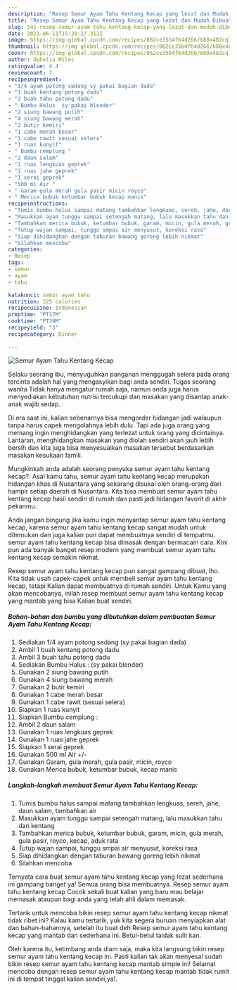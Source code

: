```yaml
---
description: "Resep Semur Ayam Tahu Kentang Kecap yang lezat dan Mudah Dibuat"
title: "Resep Semur Ayam Tahu Kentang Kecap yang lezat dan Mudah Dibuat"
slug: 541-resep-semur-ayam-tahu-kentang-kecap-yang-lezat-dan-mudah-dibuat
date: 2021-06-11T15:28:27.312Z
image: https://img-global.cpcdn.com/recipes/062ce35b4fb4d266/680x482cq70/semur-ayam-tahu-kentang-kecap-foto-resep-utama.jpg
thumbnail: https://img-global.cpcdn.com/recipes/062ce35b4fb4d266/680x482cq70/semur-ayam-tahu-kentang-kecap-foto-resep-utama.jpg
cover: https://img-global.cpcdn.com/recipes/062ce35b4fb4d266/680x482cq70/semur-ayam-tahu-kentang-kecap-foto-resep-utama.jpg
author: Ophelia Miles
ratingvalue: 4.4
reviewcount: 7
recipeingredient:
- "1/4 ayam potong sedang sy pakai bagian dada"
- "1 buah kentang potong dadu"
- "3 buah tahu potong dadu"
- " Bumbu Halus  sy pakai blender"
- "2 siung bawang putih"
- "4 siung bawang merah"
- "2 butir kemiri"
- "1 cabe merah besar"
- "1 cabe rawit sesuai selera"
- "1 ruas kunyit"
- " Bumbu cemplung "
- "2 daun salam"
- "1 ruas lengkuas geprek"
- "1 ruas jahe geprek"
- "1 serai geprek"
- "500 ml Air "
- " Garam gula merah gula pasir micin royco"
- " Merica bubuk ketumbar bubuk kecap manis"
recipeinstructions:
- "Tumis bumbu halus sampai matang tambahkan lengkuas, sereh, jahe, daun salam, tambahkan air"
- "Masukkan ayam tunggu sampai setengah matang, lalu masukkan tahu dan kentang"
- "Tambahkan merica bubuk, ketumbar bubuk, garam, micin, gula merah, gula pasir, royco, kecap, aduk rata"
- "Tutup wajan sampai, tunggu smpai air menyusut, koreksi rasa"
- "Siap dihidangkan dengan taburan bawang goreng lebih nikmat"
- "Silahkan mencoba"
categories:
- Resep
tags:
- semur
- ayam
- tahu

katakunci: semur ayam tahu 
nutrition: 225 calories
recipecuisine: Indonesian
preptime: "PT17M"
cooktime: "PT39M"
recipeyield: "3"
recipecategory: Dinner

---
```



![Semur Ayam Tahu Kentang Kecap](https://img-global.cpcdn.com/recipes/062ce35b4fb4d266/680x482cq70/semur-ayam-tahu-kentang-kecap-foto-resep-utama.jpg)

Selaku seorang ibu, menyuguhkan panganan menggugah selera pada orang tercinta adalah hal yang mengasyikan bagi anda sendiri. Tugas seorang  wanita Tidak hanya mengatur rumah saja, namun anda juga harus menyediakan kebutuhan nutrisi tercukupi dan masakan yang disantap anak-anak wajib sedap.

Di era  saat ini, kalian sebenarnya bisa mengorder hidangan jadi walaupun tanpa harus capek mengolahnya lebih dulu. Tapi ada juga orang yang memang ingin menghidangkan yang terlezat untuk orang yang dicintainya. Lantaran, menghidangkan masakan yang diolah sendiri akan jauh lebih bersih dan kita juga bisa menyesuaikan masakan tersebut berdasarkan masakan kesukaan famili. 



Mungkinkah anda adalah seorang penyuka semur ayam tahu kentang kecap?. Asal kamu tahu, semur ayam tahu kentang kecap merupakan hidangan khas di Nusantara yang sekarang disukai oleh orang-orang dari hampir setiap daerah di Nusantara. Kita bisa membuat semur ayam tahu kentang kecap hasil sendiri di rumah dan pasti jadi hidangan favorit di akhir pekanmu.

Anda jangan bingung jika kamu ingin menyantap semur ayam tahu kentang kecap, karena semur ayam tahu kentang kecap sangat mudah untuk ditemukan dan juga kalian pun dapat membuatnya sendiri di tempatmu. semur ayam tahu kentang kecap bisa dimasak dengan bermacam cara. Kini pun ada banyak banget resep modern yang membuat semur ayam tahu kentang kecap semakin nikmat.

Resep semur ayam tahu kentang kecap pun sangat gampang dibuat, lho. Kita tidak usah capek-capek untuk membeli semur ayam tahu kentang kecap, tetapi Kalian dapat membuatnya di rumah sendiri. Untuk Kamu yang akan mencobanya, inilah resep membuat semur ayam tahu kentang kecap yang mantab yang bisa Kalian buat sendiri.

<!--inarticleads1-->

##### Bahan-bahan dan bumbu yang dibutuhkan dalam pembuatan Semur Ayam Tahu Kentang Kecap:

1. Sediakan 1/4 ayam potong sedang (sy pakai bagian dada)
1. Ambil 1 buah kentang potong dadu
1. Ambil 3 buah tahu potong dadu
1. Sediakan  Bumbu Halus : (sy pakai blender)
1. Gunakan 2 siung bawang putih
1. Gunakan 4 siung bawang merah
1. Gunakan 2 butir kemiri
1. Gunakan 1 cabe merah besar
1. Gunakan 1 cabe rawit (sesuai selera)
1. Siapkan 1 ruas kunyit
1. Siapkan  Bumbu cemplung :
1. Ambil 2 daun salam
1. Gunakan 1 ruas lengkuas geprek
1. Gunakan 1 ruas jahe geprek
1. Siapkan 1 serai geprek
1. Gunakan 500 ml Air +/-
1. Gunakan  Garam, gula merah, gula pasir, micin, royco
1. Gunakan  Merica bubuk, ketumbar bubuk, kecap manis




<!--inarticleads2-->

##### Langkah-langkah membuat Semur Ayam Tahu Kentang Kecap:

1. Tumis bumbu halus sampai matang tambahkan lengkuas, sereh, jahe, daun salam, tambahkan air
1. Masukkan ayam tunggu sampai setengah matang, lalu masukkan tahu dan kentang
1. Tambahkan merica bubuk, ketumbar bubuk, garam, micin, gula merah, gula pasir, royco, kecap, aduk rata
1. Tutup wajan sampai, tunggu smpai air menyusut, koreksi rasa
1. Siap dihidangkan dengan taburan bawang goreng lebih nikmat
1. Silahkan mencoba




Ternyata cara buat semur ayam tahu kentang kecap yang lezat sederhana ini gampang banget ya! Semua orang bisa membuatnya. Resep semur ayam tahu kentang kecap Cocok sekali buat kalian yang baru mau belajar memasak ataupun bagi anda yang telah ahli dalam memasak.

Tertarik untuk mencoba bikin resep semur ayam tahu kentang kecap nikmat tidak ribet ini? Kalau kamu tertarik, yuk kita segera buruan menyiapkan alat dan bahan-bahannya, setelah itu buat deh Resep semur ayam tahu kentang kecap yang mantab dan sederhana ini. Betul-betul taidak sulit kan. 

Oleh karena itu, ketimbang anda diam saja, maka kita langsung bikin resep semur ayam tahu kentang kecap ini. Pasti kalian tak akan menyesal sudah bikin resep semur ayam tahu kentang kecap mantab simple ini! Selamat mencoba dengan resep semur ayam tahu kentang kecap mantab tidak rumit ini di tempat tinggal kalian sendiri,ya!.

